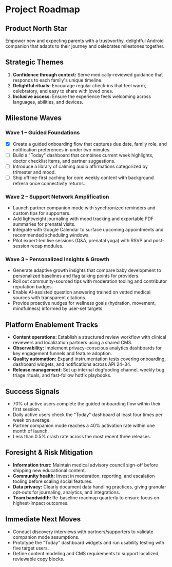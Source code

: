 # Project Roadmap

## Product North Star
Empower new and expecting parents with a trustworthy, delightful Android companion that adapts to their journey and celebrates milestones together.

## Strategic Themes
1. **Confidence through context:** Serve medically-reviewed guidance that responds to each family's unique timeline.
2. **Delightful rituals:** Encourage regular check-ins that feel warm, celebratory, and easy to share with loved ones.
3. **Inclusive access:** Ensure the experience feels welcoming across languages, abilities, and devices.

## Milestone Waves

### Wave 1 – Guided Foundations
- [x] Create a guided onboarding flow that captures due date, family role, and notification preferences in under two minutes.
- [ ] Build a "Today" dashboard that combines current week highlights, doctor checklist items, and partner suggestions.
- [ ] Introduce a library of calming audio affirmations categorized by trimester and mood.
- [ ] Ship offline-first caching for core weekly content with background refresh once connectivity returns.

### Wave 2 – Support Network Amplification
- Launch partner companion mode with synchronized reminders and custom tips for supporters.
- Add lightweight journaling with mood tracking and exportable PDF summaries for prenatal visits.
- Integrate with Google Calendar to surface upcoming appointments and recommended scheduling windows.
- Pilot expert-led live sessions (Q&A, prenatal yoga) with RSVP and post-session recap modules.

### Wave 3 – Personalized Insights & Growth
- Generate adaptive growth insights that compare baby development to personalized baselines and flag talking points for providers.
- Roll out community-sourced tips with moderation tooling and contributor reputation badges.
- Enable AI-assisted question answering trained on vetted medical sources with transparent citations.
- Provide proactive nudges for wellness goals (hydration, movement, mindfulness) informed by user-set targets.

## Platform Enablement Tracks
- **Content operations:** Establish a structured review workflow with clinical reviewers and localization partners using a shared CMS.
- **Observability:** Implement privacy-conscious analytics dashboards for key engagement funnels and feature adoption.
- **Quality automation:** Expand instrumentation tests covering onboarding, dashboard widgets, and notifications across API 24–34.
- **Release management:** Set up internal dogfooding channel, weekly bug triage rituals, and fast-follow hotfix playbooks.

## Success Signals
- 70% of active users complete the guided onboarding flow within their first session.
- Daily active users check the "Today" dashboard at least four times per week on average.
- Partner companion mode reaches a 40% activation rate within one month of launch.
- Less than 0.5% crash rate across the most recent three releases.

## Foresight & Risk Mitigation
- **Information trust:** Maintain medical advisory council sign-off before shipping new educational content.
- **Community health:** Invest in moderation, reporting, and escalation tooling before scaling social features.
- **Data privacy:** Clearly document data handling practices, giving granular opt-outs for journaling, analytics, and integrations.
- **Team bandwidth:** Re-baseline roadmap quarterly to ensure focus on highest-impact outcomes.

## Immediate Next Moves
- Conduct discovery interviews with partners/supporters to validate companion mode assumptions.
- Prototype the "Today" dashboard widgets and run usability testing with five target users.
- Define content modeling and CMS requirements to support localized, reviewable copy blocks.
